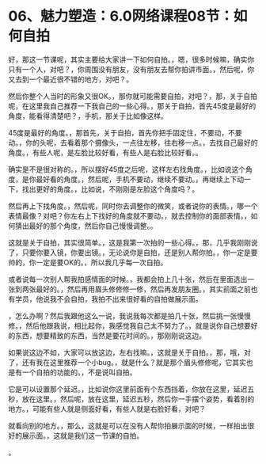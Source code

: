 # 06、魅力塑造：6.0网络课程08节：如何自拍

好，那这一节课呢，其实主要给大家讲一下如何自拍。，嗯，很多时候嘛，确实你只有一个人，对吧？，你周围没有朋友，没有朋友去帮你拍讲市面。，然后呢，你又去到一个最近很不错的地方，对吧？。

然后你整个人当时的形象又很OK。，那你就可能需要自拍，对吧？，那，关于自拍呢，在这里我自己推荐一下我自己的一些心得。，那关于自拍，首先45度是最好的角度，能看得清楚吧？，手机，那关于比如像这样。

45度是最好的角度。，那首先，关于自拍，首先你把手固定住，不要动，不要动。，你的头呢，去看着那个摄像头，一点往左移，往右移一点。，去找自己最好的角度。，有些人呢，是左脸比较好看，有些人是右脸比较好看。。

确实是不是很对称的。，所以摆好45度之后呢，这样左右找角度。，比如说这个角度，是你最好看的角度。，然后呢，手机不要动，继续不要动。，再继续上下动一下，找出更好的角度。，比如说，不刚刚是左脸这个角度吗？。

然后再上下找角度。，然后呢，同时你去调整你的微笑，或者说你的表情。，哪一个表情最像？对吧？你左右上下找好的角度就不要动。，就去控制你的面部表情。，如何猜出最好的那个角度，然后你自己慢慢调整。。

这就是关于自拍，其实很简单。，这是我第一次拍的一些心得。，那，几乎我刚刚说了，只要你要入镜，你要出镜。，无论说你是自拍，还是别人帮你拍。，你一定是要帅的，你一定是要OK的。，所以我几乎每一次自拍。

或者说每一次别人帮我拍感情面的时候。，我都会拍上几十张，然后在里面选出一张到两张最好的。，然后再用眉头修修修一修，然后再发朋友圈。，其实前面之前也有学员，他说我不会自拍，我拍不出来很好看的自拍做展示面。

，怎么办啊？然后我跟他这么一说，我说我每次都是拍几十张，然后挑一张慢慢修。，然后他跟我说，相比起你，我感觉我自己太不努力了。，就是说你自己想要好的东西，想要精致的东西，当然是要花时间的。，那刚刚说这边。

如果说这边不如，大家可以放这边，左右找嘛。，这就是关于自拍。，那，哦，对了，还有我在这里推荐一个小bug。，就是什么？就是那个眉头修修呢，它其实也是有一个自拍的功能的。，不是说叫自拍。

它是可以设置那个延迟。，比如说你这里前面有个东西挡着，你放在这里，延迟五秒，放在这里。，然后呢，放在这里，延迟五秒，然后你一手摆个姿势，看着别的地方。，可能有些人就是侧面好看，有些人就是右脸好看，对吧？

就看向别的地方。，那么，这就是可以在没有人帮你拍展示面的时候，一样拍出很好的展示面。，这就是我们这一节课的自拍。

。